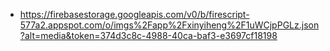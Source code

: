 - https://firebasestorage.googleapis.com/v0/b/firescript-577a2.appspot.com/o/imgs%2Fapp%2Fxinyiheng%2F1uWCjpPGLz.json?alt=media&token=374d3c8c-4988-40ca-baf3-e3697cf18198
